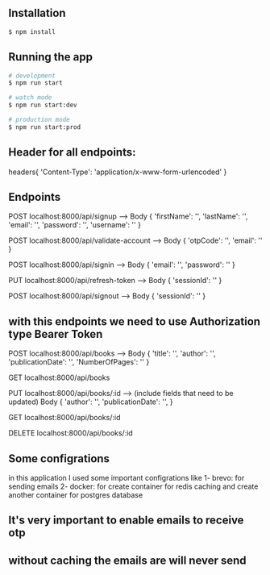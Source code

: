 ## Installation

```bash
$ npm install
```

## Running the app

```bash
# development
$ npm run start

# watch mode
$ npm run start:dev

# production mode
$ npm run start:prod

```

## Header for all endpoints:

headers{
'Content-Type': 'application/x-www-form-urlencoded'
}

## Endpoints

POST localhost:8000/api/signup --> Body {
'firstName': '',
'lastName': '',
'email': '',
'password': '',
'username': ''
}

POST localhost:8000/api/validate-account --> Body {
'otpCode': '',
'email': ''
}

POST localhost:8000/api/signin --> Body {
'email': '',
'password': ''
}

PUT localhost:8000/api/refresh-token --> Body {
'sessionId': ''
}

POST localhost:8000/api/signout --> Body {
'sessionId': ''
}

## with this endpoints we need to use Authorization type Bearer Token

POST localhost:8000/api/books --> Body {
'title': '',
'author': '',
'publicationDate': '',
'NumberOfPages': ''
}

GET localhost:8000/api/books

PUT localhost:8000/api/books/:id --> (include fields that need to be updated) Body {
'author': '',
'publicationDate': '',
}

GET localhost:8000/api/books/:id

DELETE localhost:8000/api/books/:id

## Some configrations

in this application I used some important configrations like
1- brevo: for sending emails
2- docker: for create container for redis caching and create another container for postgres database

## It's very important to enable emails to receive otp

## without caching the emails are will never send
